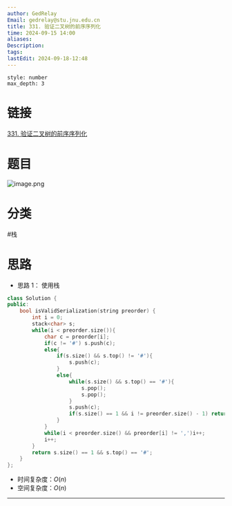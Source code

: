 ```yaml
---
author: GedRelay
Email: gedrelay@stu.jnu.edu.cn
title: 331. 验证二叉树的前序序列化
time: 2024-09-15 14:00
aliases: 
Description: 
tags: 
lastEdit: 2024-09-18-12:48
---
```


```toc
style: number
max_depth: 3
```

# 链接
[331. 验证二叉树的前序序列化](https://leetcode.cn/problems/verify-preorder-serialization-of-a-binary-tree/) 

# 题目
![image.png](https://ged-pic-bed.oss-cn-guangzhou.aliyuncs.com/img/202409151401519.png)


# 分类
#栈 

# 思路
- 思路 1：
使用栈


```cpp
class Solution {
public:
    bool isValidSerialization(string preorder) {
        int i = 0;
        stack<char> s;
        while(i < preorder.size()){
            char c = preorder[i];
            if(c != '#') s.push(c);
            else{
                if(s.size() && s.top() != '#'){
                    s.push(c);
                }
                else{
                    while(s.size() && s.top() == '#'){
                        s.pop();
                        s.pop();
                    }
                    s.push(c);
                    if(s.size() == 1 && i != preorder.size() - 1) return false;
                }
            }
            while(i < preorder.size() && preorder[i] != ',')i++;
            i++;
        }
        return s.size() == 1 && s.top() == '#';
    }
};
```


- 时间复杂度：${O\left( n \right)  }$ 
- 空间复杂度：${O\left( n \right)  }$ 


---

